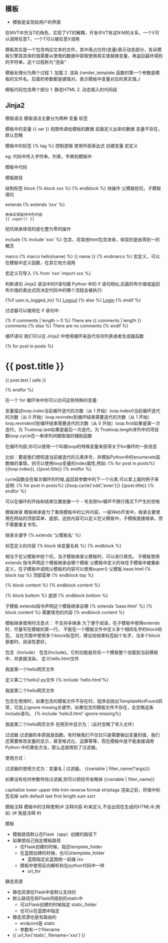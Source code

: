 
## 模板

+ 模板是呈现给用户的界面

在MVT中充当T的角色，实现了VT的解耦，开发中VT有这N:M的关系，一个V可以调用任意T，一个T可以被任意V调用

模板其实是一个包含响应文本的文件，其中用占位符(变量)表示动态部分，告诉模板引擎其具体的值需要从使用的数据中获取使用真实值替换变量，再返回最终得到的字符串，这个过程称为“渲染”

模板处理分为两个过程
	1. 加载
	2. 渲染 (render_template 函数的第一个参数是模板的文件名，后面的参数都是键值对，表示模板中变量对应的真实值。)

模板代码包含两个部分
	1. 静态HTML
	2. 动态插入的代码段

## Jinja2


模板语法
模板语法主要分为两种
	变量
	标签
	
模板中的变量	{{   var  }}
	视图传递给模板的数据
	前面定义出来的数据
	变量不存在，默认忽略

模板中的标签	{% tag  %}
	控制逻辑
	使用外部表达式
	创建变量
	宏定义


eg: 
代码中传入字符串，列表，字典到模板中

模板中代码


模板路径


结构标签
block
	{% block xxx %}
	{% endblock %}
	块操作
		父模板挖坑，子模板填坑	
		
extends
	{% extends ‘xxx’ %}

	继承后保留块中的内容
	{{ super() }}

挖坑继承体现的是化整为零的操作

include
	{% include ’xxx’ %}
	包含，将其他html包含进来，体现的是由零到一的概念

marco
	{% marco hello(name) %}
		{{ name }}
	{% endmarco %}
	宏定义，可以在模板中定义函数，在其它地方调用

宏定义可导入
	{% from ‘xxx’ import xxx %}


判断语句
Jinja2 语法中的if语句跟 Python 中的 if 语句相似,后面的布尔值或返回布尔值的表达式将决定代码中的哪个流程会被执行:

{%if user.is_logged_in() %}
    <a href='/logout'>Logout</a>
{% else %}
    <a href='/login'>Login</a>
{% endif %}

过滤器可以被用在 if 语句中:

{% if comments | length > 0 %}
    There are {{ comments | length }} comments
{% else %}
    There are no comments
{% endif %}

循环语句
我们可以在 Jinja2 中使用循环来迭代任何列表或者生成器函数

{% for post in posts %}
    <div>
        <h1>{{ post.title }}</h1>
        <p>{{ post.text | safe }}</p>
    </div>
{% endfor %}

在一个 for 循环块中你可以访问这些特殊的变量:

变量描述loop.index当前循环迭代的次数（从 1 开始）loop.index0当前循环迭代的次数（从 0 开始）loop.revindex到循环结束需要迭代的次数（从 1 开始）loop.revindex0到循环结束需要迭代的次数（从 0 开始）loop.first如果是第一次迭代，为 Trueloop.last如果是最后一次迭代，为 Trueloop.length序列中的项目数loop.cycle在一串序列间期取值的辅助函数

在循环内部,你可以使用一个叫做loop的特殊变量来获得关于for循环的一些信息

比如：要是我们想知道当前被迭代的元素序号，并模拟Python中的enumerate函数做的事情，则可以使用loop变量的index属性,例如:
{% for post in posts%}
{{loop.index}}, {{post.title}}
{% endfor %}

cycle函数会在每次循环的时候,返回其参数中的下一个元素,可以拿上面的例子来说明:
{% for post in posts%}
{{loop.cycle('odd','even')}} {{post.title}}
{% endfor %}

可以在循环的开始和结束位置放置一个 - 号去除for循环不换行情况下产生的空格

模板继承
模板继承是为了重用模板中的公共内容。一般Web开发中，继承主要使用在网站的顶部菜单、底部。这些内容可以定义在父模板中，子模板直接继承，而不需要重复书写。

继承关键字
{% extends '父模板名' %}

标签定义的内容
{% block 块变量名称 %} {% endblock %}

相当于在父模板中挖个坑，当子模板继承父模板时，可以进行填充。
子模板使用 extends 指令声明这个模板继承自哪个模板
父模板中定义的块在子模板中被重新定义，在子模板中调用父模板的内容可以使用super()
父模板
base.html
{% block top %}
  顶部菜单
{% endblock top %}

{% block content %}
{% endblock content %}

{% block bottom %}
  底部
{% endblock bottom %}

子模板
extends指令声明这个模板继承自哪
{% extends 'base.html' %}
{% block content %}
 需要填充的内容
{% endblock content %}

模板继承使用时注意点：
不支持多继承
为了便于阅读，在子模板中使用extends时，尽量写在模板的第一行。
不能在一个模板文件中定义多个相同名字的block标签。
当在页面中使用多个block标签时，建议给结束标签起个名字，当多个block嵌套时，阅读性更好。

包含（Include）
包含(Include)。它的功能是将另一个模板整个加载到当前模板中，并直接渲染。 
定义hello.html文件
<!DOCTYPE html>
<html lang="en">
<head>
    <meta charset="UTF-8">
    <title>Title</title>
</head>
<body>
我是第一个hello网页文件
</body>
</html>

定义第二个hello2.py文件
{% include 'hello.html'%}

我是第二个hello网页文件

包含在使用时，如果包含的模板文件不存在时，程序会抛出TemplateNotFound异常，可加上ignore missing关键字。如果包含的模板文件不存在，会忽略这条include语句。
{% include 'hello3.html' ignore missing%}

我是第二个hello网页文件
在网页中显示为：（此时忽略了导入文件） 

过滤器
过滤器的本质就是函数。有时候我们不仅仅只是需要输出变量的值，我们还需要修改变量的显示，甚至格式化、运算等等，而在模板中是不能直接调用 Python 中的某些方法，那么这就用到了过滤器。

使用方式：

过滤器的使用方式为：变量名 | 过滤器。
{{variable | filter_name(*args)}}

如果没有任何参数传给过滤器,则可以把括号省略掉
{{variable | filter_name}}

capitalize
lower
upper
title
trim
reverse
format
striptags 渲染之前，将值中标签去掉
safe
default
last
first
length
sum
sort

模板注释
模板中的注释使用{# 注释内容 #}来定义,不会出现在生成的HTML中,例如:
{# 我是注释 #}


 模板
- 模板路径默认在Flask（app）创建的路径下
- 如果想自己指定模板路径
  - 在Flask创建的时候，指定template_folder
  - 在蓝图创建的时候，也可以template_folder
    - 蓝图指定此蓝图统一前缀  /xx
  - 模板中使用反向解析和在python代码中一样
    - url_for

静态资源
- 静态资源在Flask中是默认支持的
- 默认路径在和Flask同级别的static中
  - 可以Flask创建的时候指定 static_folder
  - 也可以在蓝图中指定
- 静态资源也是有路由的
  - endpoint是 static
  - 参数有一个filename
- {{ url_for('static', filename='xxx') }}

